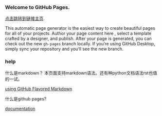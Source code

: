 ### Welcome to GitHub Pages.

[点击跳转到链接主页](mainpage.html).


This automatic page generator is the easiest way to create beautiful pages for all of your projects. Author your page content here , select a template crafted by a designer, and publish. After your page is generated, you can check out the new `gh-pages` branch locally. If you’re using GitHub Desktop, simply sync your repository and you’ll see the new branch.

### help
什么是markdown？
本页面支持markdown语法。还有种python文档语法rst也值的一试。

[using GitHub Flavored Markdown](https://guides.github.com/features/mastering-markdown/)

什么是github pages?

[documentation](https://help.github.com/pages) 

